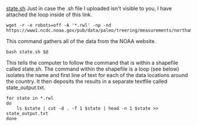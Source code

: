 
[state.sh](./state.sh)
Just in case the .sh file I uploaded isn't visible to you, I have attached the loop inside of this link.


```
wget -r -e robots=off -A '*.rwl' -np -nd https://www1.ncdc.noaa.gov/pub/data/paleo/treering/measurements/northamerica/usa/
```
This command gathers all of the data from the NOAA website.


```
bash state.sh $@
```
This tells the computer to follow the command that is within a shapefile called state.sh. The command within the shapefile is a loop (see below) isolates the name and first line of text for each of the data locations around the country. It then deposits the results in a separate textfile called state_output.txt.


```
for state in *.rwl
do
	ls $state | cut -d . -f 1 $state | head -n 1 $state >> state_output.txt
done
```
